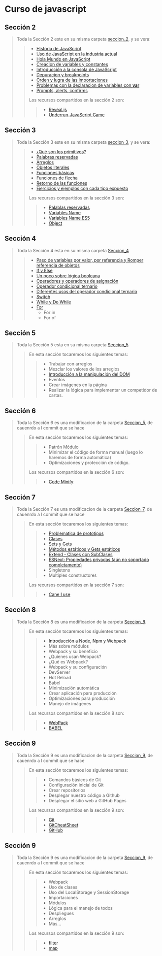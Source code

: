 # Curso de javascript #
 ## Sección 2 ##
> Toda la Sección 2 este en su misma carpeta [seccion_2](./seccion_02/), y se vera:
>> * [Historia de JavaScript](./seccion_02//Historia_JS.md)
>> * [Uso de JavaScript en la industria actual](./seccion_02//Usos_Js.md)
>> * [Hola Mundo en JavaScript](./seccion_02//01_hola-mundo/)
>> * [Creacion de variables y constantes](./seccion_02//02_variables_comentarios/)
>> * [Introducción a la consola de JavaScript](./seccion_02//03_introduccion_a_la_consola/)
>> * [Depuracion y breakpoints](./seccion_02//04_depuracion_y_breakpoints/)
>> * [Orden y lugra de las importaciones](./seccion_02//05_orden_y_lugar_de_las_importaciones/)
>> * [Problemas con la declaracion de variables con **var**](./seccion_02//06_problemas_con%20_la_declaracion_de_variables_con_var/)
>> * [Prompts, alerts, confirms](./seccion_02//07_prompt_alerts_confirm/)
>>
>> Los recursos compartidos en la sección 2 son:
>>> * [Reveal.js](https://revealjs.com/)
>>> * [Underrun-JavaScript Game ](https://js13kgames.com/games/underrun/index.html)
>>>
>>
>
 ## Sección 3 ## 
> Toda la Sección 3 este en su misma carpeta [seccion_3](./seccion_03/), y se vera:
>> * [¿Qué son los primitivos?](./seccion_03/01_que_son_los_primitivos/)
>> * [Palabras reservadas](./seccion_03/02_palabras_reservadas/)
>> * [Arreglos](./seccion_03/03_arreglos/)
>> * [Objetos literales](./seccion_03/04_objetos_literales/)
>> * [Funciones básicas](./seccion_03/05_funciones_basicas/)
>> * [Funciones de flecha](./seccion_03/06_funciones_de_flecha/)
>> * [Retorno de las funciones](./seccion_03/07_retornno_de_las_funciones/)
>> * [Ejercicios y ejemplos con cada tipo expuesto](./seccion_03/08_Ejercicios_y_ejemplos/)
>>
>> Los recursos compartidos en la sección 3 son:
>>> * [Palablas reservadas](./seccion_03/recursos_compartidos/palabras%2Breservadas.pdf)
>>> * [Variables Name](https://mothereff.in/js-variables#%E0%B2%A0%5f%E0%B2%A0)
>>> * [Variables Name ES5](https://mathiasbynens.be/notes/javascript-identifiers)
>>> * [Object](https://developer.mozilla.org/es/docs/Web/JavaScript/Reference/Global_Objects/Object)
>>
>

## Sección 4 ##
> Toda la Sección 4 esta en su misma carpeta [Seccion_4](./seccion_04/)
>> * [Paso de variables por valor, por referencia y Romper referencia de objetos](./seccion_04/01_pasos_de_variables_por_valor_y_por_referencia_y_romper_referencia%20de%20objetos/)
>> * [If y Else](./seccion_04/02_if_y_else/)
>> * [Un poco sobre lógica booleana](./seccion_04/03_un_poco_sobre_logica_booleana/)
>> * [Operadores y operadores de asignación](./seccion_04/04_operadores_y_operadores_de_asignacion/)
>> * [Operador condicional ternario](./seccion_04/05_operador_condicional_ternario/)
>> * [Diferentes usos del operador condicional ternario](./seccion_04/06_diferentes_usos_del_operador_condicional_ternario/)
>> * [Switch](./seccion_04/07_switch/)
>> * [While y Do While](./seccion_04/08_while_y_do_while/)
>> * [For](./seccion_04/09_for_for_in_y_for_of/)
>>   * For in
>>   * For of
>>
>

## Sección 5 ##
> Toda la Sección 5 esta en su misma carpeta [Seccion_5](./seccion_05/)
>> En esta sección tocaremos los siguientes temas:
>>> * Trabajar con arreglos
>>> * Mezclar los valores de los arreglos
>>> * [Introducción a la manipulación del DOM](./seccion_05/dom.md)
>>> * Eventos
>>> * Crear imágenes en la página
>>> * Realizar la lógica para implementar un competidor de cartas.
>>>
>> 

## Sección 6 ##
> Toda la Sección 6 es una modificacion de la carpeta [Seccion_5](./seccion_05/), de cauenrdo a l commit que se hace
>> En esta sección tocaremos los siguientes temas:
>>> * Patrón Módulo
>>> * Minimizar el código de forma manual (luego lo haremos de forma automática)
>>> * Optimizaciones y protección de código.
>>
>> Los recursos compartidos en la sección 6 son:
>>> * [Code Minify](https://www.toptal.com/developers/javascript-minifier)
>> 
>

## Sección 7 ##
> Toda la Sección 7 es una modificacion de la carpeta [Seccion_7](./seccion_07/), de cauenrdo a l commit que se hace
>> En esta sección tocaremos los siguientes temas:
>>> * [Problematica de prototipos](./seccion_07/01_problema/assets/js/problema.js)
>>> * [Clases](./seccion_07/02_class/assets/js/class.js)
>>> * [Sets y Gets](./seccion_07/03_sets_gets/assets/js/sets_gets.js)
>>> * [Métodos estáticos y Gets estáticos](./seccion_07/04_metodos_estaticos_gets_estaticos/assets/js/metodos_estaticos_gets_estaticos.js)
>>> * [Extend - Clases con SubClases](./seccion_07/05_extend_sub-clases/assets/js/extend_sub-clases.js)
>>> * [ESNext: Propiedades privadas (aún no soportado completamente)](./seccion_07/06_propiedades_privadas/assets/js/propiedades_privadas.js)
>>> * Singletons
>>> * Multiples constructores
>>
>> Los recursos compartidos en la sección 7 son:
>>> * [Cane I use](https://caniuse.com/)
>>
> 


## Sección 8 ##
> Toda la Sección 8 es una modificacion de la carpeta [Seccion_8](./seccion_08/).
>> En esta sección tocaremos los siguientes temas:
>>> - [Introducción a Node, Npm y Webpack](./seccion_08/01_introducci%C3%B3n_node_npm_webpack.md)
>>> - Más sobre módulos
>>> - Webpack y su beneficio
>>> - ¿Quienes usan Webpack?
>>> - ¿Qué es Webpack?
>>> - Webpack y su configuración
>>> - DevServer
>>> - Hot Reload
>>> - Babel
>>> - Minimización automática
>>> - Crear aplicación para producción
>>> - Optimizaciones para producción
>>> - Manejo de imágenes
>> 
>> Los recursos compartidos en la sección 8 son:
>>> * [WebPack](https://webpack.js.org/)
>>> * [BABEL](https://babeljs.io/setup)
>>


## Sección 9 ##
> Toda la Sección 9 es una modificacion de la carpeta [Seccion_9](./seccion_09/), de cauenrdo a l commit que se hace
>> En esta sección tocaremos los siguientes temas:
>>> - Comandos básicos de Git
>>> - Configuración inicial de Git
>>> - Crear repositorios
>>> - Desplegar nuestro código a Github
>>> - Desplegar el sitio web a GitHub Pages
>> 
>> Los recursos compartidos en la sección 9 son:
>>> * [Git](https://git-scm.com/)
>>> * [GitCheatSheet](./seccion_09/official-github-git-cheat-sheet.pdf)
>>> * [GitHub](https://github.com/)
>>


## Sección 9 ##
> Toda la Sección 9 es una modificacion de la carpeta [Seccion_9](./seccion_09/), de cauenrdo a l commit que se hace
>> En esta sección tocaremos los siguientes temas:
>>> - Webpack
>>> - Uso de clases
>>> - Uso del LocalStorage y SessionStorage
>>> - Importaciones
>>> - Módulos
>>> - Lógica para el manejo de todos
>>> - Despliegues
>>> - Arreglos
>>> - Más...
>> 
>> Los recursos compartidos en la sección 9 son:
>>> * [filter](https://developer.mozilla.org/es/docs/Web/JavaScript/Reference/Global_Objects/Array/filter)
>>> * [map](https://developer.mozilla.org/es/docs/Web/JavaScript/Reference/Global_Objects/Array/map)
>>









